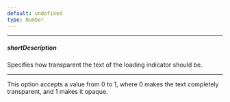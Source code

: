 ```yaml
---
default: undefined
type: Number
---
```

---
##### shortDescription
Specifies how transparent the text of the loading indicator should be.

---
This option accepts a value from 0 to 1, where 0 makes the text completely transparent, and 1 makes it opaque.
